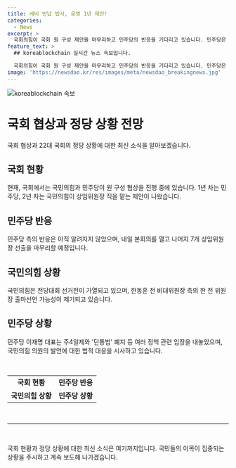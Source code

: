 ```yaml
---
title: 세비 반납 법사, 운영 1년 제안!
categories:
  - News
excerpt: >
  국회의힘이 국회 원 구성 제안을 마무리하고 민주당의 반응을 기다리고 있습니다. 민주당은 내일 본회의에서 나머지 7개 상임위원장을 선출할 계획이며, 국회의힘은 전당대회가 가열되고 있으며 한동훈 전 비대위원장과 나경원, 윤상현 의원 등이 출마 선언을 준비 중입니다. 이재명 대표는 주4일제 개선과 '단통법' 폐지 등의 민생 관련 입장을 내놓았고, 국민의힘이 박정훈 의원의 녹취록에 대한 법적 대응을 시사했습니다.
feature_text: >
  ## koreablockchain 실시간 뉴스 속보입니다.

  국회의힘이 국회 원 구성 제안을 마무리하고 민주당의 반응을 기다리고 있습니다. 민주당은 내일 본회의에서 나머지 7개 상임위원장을 선출할 계획이며, 국회의힘은 전당대회가 가열되고 있으며 한동훈 전 비대위원장과 나경원, 윤상현 의원 등이 출마 선언을 준비 중입니다. 이재명 대표는 주4일제 개선과 '단통법' 폐지 등의 민생 관련 입장을 내놓았고, 국민의힘이 박정훈 의원의 녹취록에 대한 법적 대응을 시사했습니다.
image: 'https://newsdao.kr/res/images/meta/newsdao_breakingnews.jpg'
---
```


<p><img src="https://newsdao.kr/res/images/meta/newsdao_breakingnews.jpg" alt="koreablockchain 속보" /></p>

<h1>국회 협상과 정당 상황 전망</h1>

<p data-ke-size="size16">국회 협상과 22대 국회의 정당 상황에 대한 최신 소식을 알아보겠습니다.</p>

<h2 data-ke-size="size26">국회 현황</h2>

<p data-ke-size="size16">현재, 국회에서는 국민의힘과 민주당이 원 구성 협상을 진행 중에 있습니다. 1년 차는 민주당, 2년 차는 국민의힘이 상임위원장 직을 맡는 제안이 나왔습니다.</p>

<h2 data-ke-size="size26">민주당 반응</h2>

<p data-ke-size="size16">민주당 측의 반응은 아직 알려지지 않았으며, 내일 본회의를 열고 나머지 7개 상임위원장 선출을 마무리할 예정입니다.</p>

<h2 data-ke-size="size26">국민의힘 상황</h2>

<p data-ke-size="size16">국민의힘은 전당대회 선거전이 가열되고 있으며, 한동훈 전 비대위원장 측의 한 전 위원장 출마선언 가능성이 제기되고 있습니다.</p>

<h2 data-ke-size="size26">민주당 상황</h2>

<p data-ke-size="size16">민주당 이재명 대표는 주4일제와 '단통법' 폐지 등 여러 정책 관련 입장을 내놓았으며, 국민의힘 의원의 발언에 대한 법적 대응을 시사하고 있습니다.</p>

<p data-ke-size="size16">&nbsp;</p>

<table>
    <tbody>
        <tr>
            <td style="text-align: center; height: 17px;"><b>국회 현황</b></td>
            <td style="text-align: center; height: 17px;"><b>민주당 반응</b></td>
        </tr>
        <tr>
            <td style="text-align: center; height: 17px;"><b>국민의힘 상황</b></td>
            <td style="text-align: center; height: 17px;"><b>민주당 상황</b></td>
        </tr>
    </tbody>
</table>

<p data-ke-size="size16">&nbsp;</p>

<hr>

<p data-ke-size="size16">&nbsp;</p>

<p data-ke-size="size16">국회 현황과 정당 상황에 대한 최신 소식은 여기까지입니다. 국민들의 이목이 집중되는 상황을 주시하고 계속 보도해 나가겠습니다.</p>


